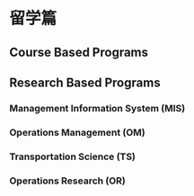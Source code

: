 # 留学篇

## Course Based Programs

## Research Based Programs

### Management Information System (MIS)

### Operations Management (OM)

### Transportation Science (TS)

### Operations Research (OR)
